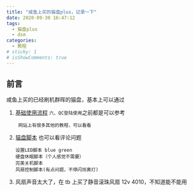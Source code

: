 ```yaml
---
title: "咸鱼上买的猫盘plus，记录一下"
date: 2020-09-30 16:47:12
tags:
  - 猫盘plus
  - dsm
categories:
  - 教程
# sticky: 1
# isShowComments: true
---
```


## 前言

咸鱼上买的已经刷机群晖的猫盘，基本上可以通过

1. [基础使用流程](http://www.huakings.cn/post/209.html) `六、QC登陆使用`之前都是可以参考

   ```
    网站上有很多其他的教程，可以看看
   ```

2. [猫盘脚本](https://post.smzdm.com/p/aqn96mx2/) 也可以看评论问题
   ```
   设置LED脚本 blue green
   硬盘休眠脚本（个人感觉不需要）
   完美关机脚本
   风扇控制脚本(有点问题，不停闪烁黄灯)
   ```
3. 风扇声音太大了，在 tb 上买了静音滚珠风扇 12v 4010，不知道能不能用
